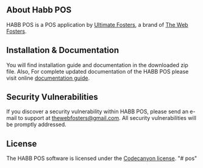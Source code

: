 ## About Habb POS

HABB POS is a POS application by [Ultimate Fosters](http://ultimatefosters.com), a brand of [The Web Fosters](http://thewebfosters.com).

## Installation & Documentation
You will find installation guide and documentation in the downloaded zip file.
Also, For complete updated documentation of the HABB POS please visit online [documentation guide](http://ultimatefosters.com/ultimate-pos/).

## Security Vulnerabilities

If you discover a security vulnerability within HABB POS, please send an e-mail to support at thewebfosters@gmail.com. All security vulnerabilities will be promptly addressed.

## License

The HABB POS software is licensed under the [Codecanyon license](https://codecanyon.net/licenses/standard).
"# pos" 
